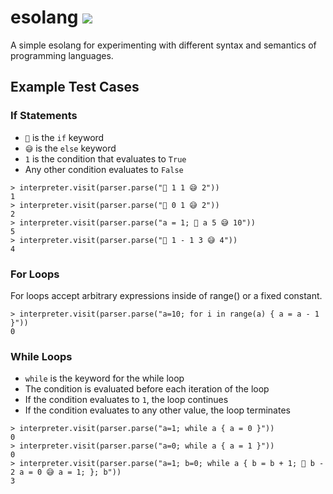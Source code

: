 # esolang ![](https://github.com/finnless/esolang/workflows/tests/badge.svg)

A simple esolang for experimenting with different syntax and semantics of programming languages.



## Example Test Cases

### If Statements

- `🤔` is the `if` keyword
- `😅` is the `else` keyword
- `1` is the condition that evaluates to `True`
- Any other condition evaluates to `False`


```
> interpreter.visit(parser.parse("🤔 1 1 😅 2"))
1
> interpreter.visit(parser.parse("🤔 0 1 😅 2"))
2
> interpreter.visit(parser.parse("a = 1; 🤔 a 5 😅 10"))
5
> interpreter.visit(parser.parse("🤔 1 - 1 3 😅 4"))
4
```


### For Loops

For loops accept arbitrary expressions inside of range() or a fixed constant.

```
> interpreter.visit(parser.parse("a=10; for i in range(a) { a = a - 1 }"))
0
```

### While Loops

- `while` is the keyword for the while loop
- The condition is evaluated before each iteration of the loop
- If the condition evaluates to `1`, the loop continues
- If the condition evaluates to any other value, the loop terminates

```
> interpreter.visit(parser.parse("a=1; while a { a = 0 }"))
0
> interpreter.visit(parser.parse("a=0; while a { a = 1 }"))
0
> interpreter.visit(parser.parse("a=1; b=0; while a { b = b + 1; 🤔 b - 2 a = 0 😅 a = 1; }; b"))
3
```